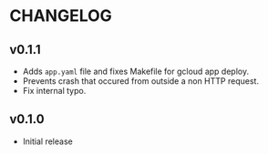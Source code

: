 # CHANGELOG

## v0.1.1
+ Adds `app.yaml` file and fixes Makefile for gcloud app deploy.
+ Prevents crash that occured from outside a non HTTP request.
+ Fix internal typo.

## v0.1.0
+ Initial release
